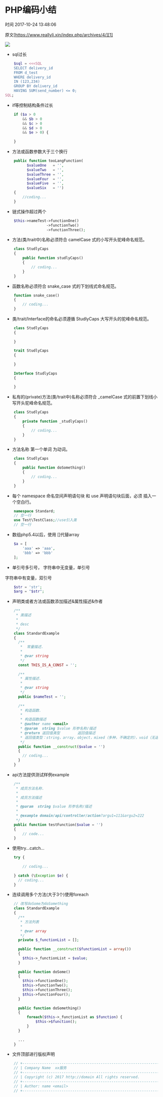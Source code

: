 # PHP编码小结

 时间 2017-10-24 13:48:06  

原文[https://www.reallyli.xin/index.php/archives/4/][1]

![][3]

* sql过长
```php
    $sql = <<<SQL
    SELECT delivery_id
    FROM d_test
    WHERE delivery_id
    IN (123,234)
    GROUP BY delivery_id
    HAVING SUM(send_number) <= 0;
SQL;
```

* if等控制结构条件过长
```php
    if ($a > 0
        && $b > 0
        && $c > 0
        && $d > 0
        && $e > 0) {
    
    }
```

* 方法或函数参数大于三个换行
```php
    public function tooLangFunction(
          $valueOne   = '',
          $valueTwo   = '',
          $valueThree = '',
          $valueFour  = '',
          $valueFive  = '',
          $valueSix   = '')
    {
        //coding...
    }
```

* 链式操作超过两个
```php
    $this->nameTest->functionOne()
                   ->functionTwo()
                   ->functionThree();
```

* 方法(类/trait中)名称必须符合 camelCase 式的小写开头驼峰命名规范。
```php
    class StudlyCaps
    {
        public function studlyCaps()
        {
            // coding...
        }
    }
```

* 函数名称必须符合 snake_case 式的下划线式命名规范。
```php
    function snake_case()
    {
        // coding...
    }
```

* 类/trait/Interface的命名必须遵循 StudlyCaps 大写开头的驼峰命名规范。
```php
    class StudlyCaps
    {
    
    }
    
    trait StudlyCaps
    {
    
    }
    
    Interface StudlyCaps
    {
    
    }
```

* 私有的(private)方法(类/trait中)名称必须符合 _camelCase 式的前置下划线小写开头驼峰命名规范。
```php
    class StudlyCaps
    {
        private function _studlyCaps()
        {
            // coding...
        }
    }
```

* 方法名称 第一个单词 为动词。
```php
    class StudlyCaps
    {
        public function doSomething()
        {
            // coding...
        }
    }
```

* 每个 namespace 命名空间声明语句块 和 use 声明语句块后面，必须 插入一个空白行。
```php
    namespace Standard;
    // 空一行
    use Test\TestClass;//use引入类
    // 空一行
```

* 数组php5.4以后，使用 []代替array
```php
    $a = [
        'aaa' => 'aaa',
        'bbb' => 'bbb'
    ];
```

* 单引号多引号，
字符串中无变量，单引号

字符串中有变量，双引号

```php
    $str = 'str';
    $arg = "$str";
```

* 声明类或者方法或函数添加描述&属性描述&作者
```php
    /**
     * 类描述
     *
     * desc
     */
    class StandardExample
    {
      /**
       *  常量描述.
       *
       * @var string
       */
      const THIS_IS_A_CONST = '';
    
      /**
       * 属性描述.
       *
       * @var string
       */
      public $nameTest = '';
    
      /**
       * 构造函数.
       *
       * 构造函数描述
       * @author name <email>
       * @param  string $value 形参名称/描述
       * @return 返回值类型        返回值描述
       * 返回值类型：string，array，object，mixed（多种，不确定的），void（无返回值）
       */
      public function __construct($value = '')
      {
        // coding...
      }
    }
```

* api方法提供测试样例example
```php
    /**
     * 成员方法名称.
     *
     * 成员方法描述
     *
     * @param  string $value 形参名称/描述
     *
     * @example domain/api/controller/action?argu1=111&argu2=222
     */
    public function testFunction($value = '')
    {
        // code...
    }
```

* 使用try…catch…
```php
    try {
    
        // coding...
    
    } catch (\Exception $e) {
      // coding...
    }
```

* 连续调用多个方法(大于3个)使用foreach
```php
    // 改写doSome为doSomething
    class StandardExample
    {
      /**
       * 方法列表
       *
       * @var array
       */
      private $_functionList = [];
    
      public function __construct($functionList = array())
      {
        $this->_functionList = $value;
      }
    
      public function doSome()
      {
        $this->functionOne();
        $this->functionTwo();
        $this->functionThree();
        $this->functionFour();
      }
    
      public function doSomething()
      {
          foreach($this->_functionList as $function) {
              $this->$function();
          }
      }
    
      ...
    }
```

* 文件顶部进行版权声明
```php
    // +----------------------------------------------------------------------
    // | Company Name  xx服务
    // +----------------------------------------------------------------------
    // | Copyright (c) 2017 http://domain All rights reserved.
    // +----------------------------------------------------------------------
    // | Author: name <email>
    // +----------------------------------------------------------------------
```

[1]: https://www.reallyli.xin/index.php/archives/4/

[3]: https://img1.tuicool.com/r6F7VvF.png